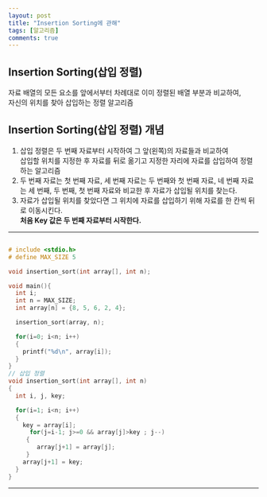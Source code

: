 ```yaml
---
layout: post
title: "Insertion Sorting에 관해"
tags: [알고리즘]
comments: true
---
```


## Insertion Sorting(삽입 정렬)
자료 배열의 모든 요소를 앞에서부터 차례대로 이미 정렬된 배열 부분과 비교하여,<br>
자신의 위치를 찾아 삽입하는 정렬 알고리즘<br>

## Insertion Sorting(삽입 정렬) 개념
<ol><li> 삽입 정렬은 두 번째 자료부터 시작하여 그 앞(왼쪽)의 자료들과 비교하여 <br>
삽입할 위치를 지정한 후 자료를 뒤로 옮기고 지정한 자리에 자료를 삽입하여 정렬하는 알고리즘<br></li>
<li> 두 번째 자료는 첫 번째 자료, 세 번째 자료는 두 번째와 첫 번째 자료, 네 번째 자료는 세 번째, 두 번째, 첫 번째 자료와 비교한 후 자료가 삽입될 위치를 찾는다.<br>  </li>
<li>자료가 삽입될 위치를 찾았다면 그 위치에 자료를 삽입하기 위해 자료를 한 칸씩 뒤로 이동시킨다.<br>
<strong>처음 Key 값은 두 번째 자료부터 시작한다.</strong></li></ol>

---

```c

# include <stdio.h>
# define MAX_SIZE 5

void insertion_sort(int array[], int n);

void main(){
  int i;
  int n = MAX_SIZE;
  int array[n] = {8, 5, 6, 2, 4};

  insertion_sort(array, n);

  for(i=0; i<n; i++)
  {
    printf("%d\n", array[i]);
  }
}
// 삽입 정렬
void insertion_sort(int array[], int n)
{
  int i, j, key;

  for(i=1; i<n; i++)
  {
    key = array[i]; 
      for(j=i-1; j>=0 && array[j]>key ; j--)
     {
        array[j+1] = array[j]; 
     }
    array[j+1] = key;
  }
}


```

---
